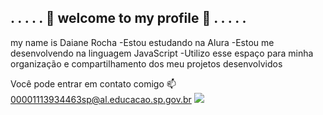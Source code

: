 ## . . . . . 💜 welcome to my profile 💜 . . . . . ##
my name is Daiane Rocha 
-Estou estudando na Alura
-Estou me desenvolvendo na linguagem JavaScript
-Utilizo esse espaço para minha organização e compartilhamento dos meu projetos desenvolvidos

Você pode entrar em contato comigo 📫
00001113934463sp@al.educacao.sp.gov.br
![](https://tenor.com/pt-PT/view/hollow-knight-breakdance-sidebub-gif-26548668)


